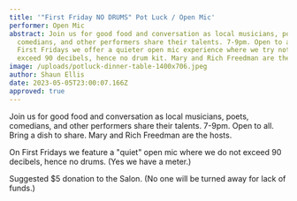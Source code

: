 ```yaml
---
title: '"First Friday NO DRUMS" Pot Luck / Open Mic'
performer: Open Mic
abstract: Join us for good food and conversation as local musicians, poets,
  comedians, and other performers share their talents. 7-9pm. Open to all. On
  First Fridays we offer a quieter open mic experience where we try not to
  exceed 90 decibels, hence no drum kit. Mary and Rich Freedman are the hosts.
image: /uploads/potluck-dinner-table-1400x706.jpeg
author: Shaun Ellis
date: 2023-05-05T23:00:07.166Z
approved: true
---
```

Join us for good food and conversation as local musicians, poets, comedians, and other performers share their talents. 7-9pm. Open to all. Bring a dish to share. Mary and Rich Freedman are the hosts.

On First Fridays we feature a "quiet" open mic where we do not exceed 90 decibels, hence no drums. (Yes we have a meter.)

Suggested $5 donation to the Salon. (No one will be turned away for lack of funds.)